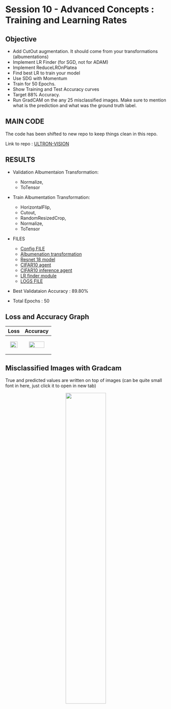 # Session 10 - Advanced Concepts : Training and Learning Rates

## Objective

- Add CutOut augmentation. It should come from your transformations (albumentations)
- Implement LR Finder (for SGD, not for ADAM)
- Implement ReduceLROnPlatea
- Find best LR to train your model
- Use SDG with Momentum
- Train for 50 Epochs. 
- Show Training and Test Accuracy curves
- Target 88% Accuracy.
- Run GradCAM on the any 25 misclassified images. Make sure to mention what is the prediction and what was the ground truth label.

## MAIN CODE

The code has been shifted to new repo to keep things clean in this repo.

Link to repo : [ULTRON-VISION](https://github.com/myselfHimanshu/ultron-vision/tree/lr_finder)

## RESULTS

- Validation Albumentaion Transformation:
    - Normalize,
    - ToTensor
    
- Train Albumentation Transformation:
    - HorizontalFlip,
    - Cutout,
    - RandomResizedCrop,
    - Normalize,
    - ToTensor

- FILES
    - [Config FILE](https://github.com/myselfHimanshu/ultron-vision/blob/lr_finder/experiments/cifar10_exp-06_resnet_album_findlr/summaries/config.txt)
    - [Albumenation transformation](https://github.com/myselfHimanshu/ultron-vision/blob/lr_finder/infdata/transformation/cifar10_tf.py)
    - [Resnet 18 model](https://github.com/myselfHimanshu/ultron-vision/blob/lr_finder/networks/resnet_net.py)
    - [CIFAR10 agent](https://github.com/myselfHimanshu/ultron-vision/blob/lr_finder/agents/cifar10_agent.py)
    - [CIFAR10 inference agent](https://github.com/myselfHimanshu/ultron-vision/blob/lr_finder/inference/cifar_iagent.py)
    - [LR finder module](https://github.com/myselfHimanshu/ultron-vision/blob/lr_finder/utils/lr_finder/lrfinder.py)
    - [LOGS FILE](https://github.com/myselfHimanshu/ultron-vision/blob/lr_finder/experiments/cifar10_exp-06_resnet_album_findlr/logs/exp_debug.log)

- Best Validataion Accuracy : 89.80%
- Total Epochs : 50

## Loss and Accuracy Graph

|Loss|Accuracy|
|--|--|
|<p align="center"><img width="80%" height="80%" src="https://github.com/myselfHimanshu/ultron-vision/raw/lr_finder/experiments/cifar10_exp-06_resnet_album_findlr/stats/accuracy.png"/></p>|<p align="center"><img width="80%" height="80%" src="https://github.com/myselfHimanshu/ultron-vision/raw/lr_finder/experiments/cifar10_exp-06_resnet_album_findlr/stats/loss.png"/></p>|

## Misclassified Images with Gradcam

True and predicted values are written on top of images (can be quite small font in here, just click it to open in new tab)

<p align="center">
  <img width="50%" height="50%" src="https://github.com/myselfHimanshu/ultron-vision/raw/lr_finder/experiments/cifar10_exp-06_resnet_album_findlr/stats/misclassified_imgs.png"/>
</p>


    


